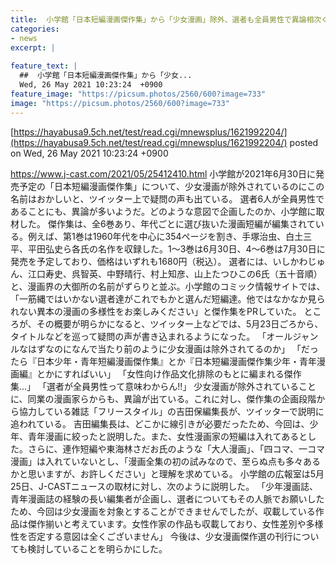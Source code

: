 ```yaml
---
title:  小学館「日本短編漫画傑作集」から「少女漫画」除外、選者も全員男性で異論相次ぐ...広報「女性差別の意図全くない」  
categories:
- news
excerpt: |
  
feature_text: |
  ##  小学館「日本短編漫画傑作集」から「少女...
  Wed, 26 May 2021 10:23:24  +0900
feature_image: "https://picsum.photos/2560/600?image=733"
image: "https://picsum.photos/2560/600?image=733"
---
```


[https://hayabusa9.5ch.net/test/read.cgi/mnewsplus/1621992204/](https://hayabusa9.5ch.net/test/read.cgi/mnewsplus/1621992204/)
posted on Wed, 26 May 2021 10:23:24  +0900

<!--more-->

https://www.j-cast.com/2021/05/25412410.html 小学館が2021年6月30日に発売予定の「日本短編漫画傑作集」について、少女漫画が除外されているのにこの名前はおかしいと、ツイッター上で疑問の声も出ている。 選者6人が全員男性であることにも、異論が多いようだ。どのような意図で企画したのか、小学館に取材した。 傑作集は、全6巻あり、年代ごとに選び抜いた漫画短編が編集されている。例えば、第1巻は1960年代を中心に354ページを割き、手塚治虫、白土三平、平田弘史ら各氏の名作を収録した。1〜3巻は6月30日、4〜6巻は7月30日に発売を予定しており、価格はいずれも1680円（税込）。 選者には、いしかわじゅん、江口寿史、呉智英、中野晴行、村上知彦、山上たつひこの6氏（五十音順）と、漫画界の大御所の名前がずらりと並ぶ。小学館のコミック情報サイトでは、「一筋縄ではいかない選者達がこれでもかと選んだ短編達。他ではなかなか見られない異本の漫画の多様性をお楽しみください」と傑作集をPRしていた。 ところが、その概要が明らかになると、ツイッター上などでは、5月23日ごろから、タイトルなどを巡って疑問の声が書き込まれるようになった。 「オールジャンルなはずなのになんで当たり前のように少女漫画は除外されてるのか」 「だったら『日本少年・青年短編漫画傑作集』とか『日本短編漫画傑作集少年・青年漫画編』とかにすればいい」 「女性向け作品文化排除のもとに編まれる傑作集...」 「選者が全員男性って意味わからん!!」 少女漫画が除外されていることに、同業の漫画家らからも、異論が出ている。これに対し、傑作集の企画段階から協力している雑誌「フリースタイル」の吉田保編集長が、ツイッターで説明に追われている。 吉田編集長は、どこかに線引きが必要だったため、今回は、少年、青年漫画に絞ったと説明した。また、女性漫画家の短編は入れてあるとした。さらに、連作短編や東海林さだお氏のような「大人漫画」、「四コマ、一コマ漫画」は入れていないとし、「漫画全集の初の試みなので、至らぬ点も多々あるかと思いますが、お許しください」と理解を求めている。 小学館の広報室は5月25日、J-CASTニュースの取材に対し、次のように説明した。 「少年漫画誌、青年漫画誌の経験の長い編集者が企画し、選者についてもその人脈でお願いしたため、今回は少女漫画を対象とすることができませんでしたが、収載している作品は傑作揃いと考えています。女性作家の作品も収載しており、女性差別や多様性を否定する意図は全くございません」 今後は、少女漫画傑作選の刊行についても検討していることを明らかにした。
